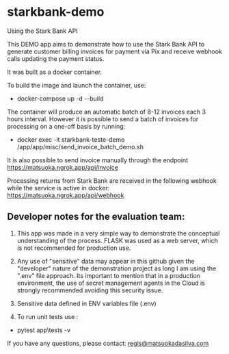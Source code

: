 # starkbank-demo
Using the Stark Bank API

This DEMO app aims to demonstrate how to use the Stark Bank API to generate customer billing invoices for payment via Pix and receive webhook calls updating the payment status.

It was built as a docker container.

To build the image and launch the container, use:

* docker-compose up -d --build

The container will produce an automatic batch of 8-12 invoices each 3 hours interval.  However it is possible to send a batch of invoices for processing on a one-off basis by running:

* docker exec -it starkbank-teste-demo /app/app/misc/send_invoice_batch_demo.sh

It is also possible to send invoice manually through the endpoint https://matsuoka.ngrok.app/api/invoice

Processing returns from Stark Bank are received in the following webhook while the service is active in docker:
https://matsuoka.ngrok.app/api/webhook

## Developer notes for the evaluation team: 

1) This app was made in a very simple way to demonstrate the conceptual understanding of the process. FLASK was used as a web server, which is not recommended for production use. 

2) Any use of "sensitive" data may appear in this github given the "developer" nature of the demonstration project as long I am using the ".env" file approach. Its important to mention that in a production environment, the use of secret management agents in the Cloud is strongly recommended avoiding this security issue.

3) Sensitive data defined in ENV variables file (.env)

4) To run unit tests use :
*   pytest app\tests -v

If you have any questions, please contact: regis@matsuokadasilva.com

